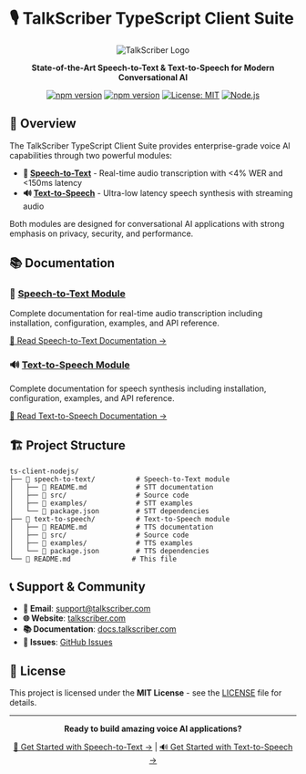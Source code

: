 # 🎙️ TalkScriber TypeScript Client Suite

<div align="center">

![TalkScriber Logo](https://img.shields.io/badge/TalkScriber-AI%20Voice%20Platform-blue?style=for-the-badge&logo=mic)

**State-of-the-Art Speech-to-Text & Text-to-Speech for Modern Conversational AI**

[![npm version](https://img.shields.io/npm/v/@talkscriber-npm/ts-client.svg?style=flat-square)](https://www.npmjs.com/package/@talkscriber-npm/ts-client)
[![npm version](https://img.shields.io/npm/v/@talkscriber-npm/ts-client-tts.svg?style=flat-square)](https://www.npmjs.com/package/@talkscriber-npm/ts-client-tts)
[![License: MIT](https://img.shields.io/badge/License-MIT-yellow.svg?style=flat-square)](https://opensource.org/licenses/MIT)
[![Node.js](https://img.shields.io/badge/Node.js-14%2B-green.svg?style=flat-square)](https://nodejs.org/)

</div>

## 🚀 Overview

The TalkScriber TypeScript Client Suite provides enterprise-grade voice AI capabilities through two powerful modules:

- **🎤 [Speech-to-Text](./speech-to-text/)** - Real-time audio transcription with <4% WER and <150ms latency
- **🔊 [Text-to-Speech](./text-to-speech/)** - Ultra-low latency speech synthesis with streaming audio

Both modules are designed for conversational AI applications with strong emphasis on privacy, security, and performance.

## 📚 Documentation

### 🎤 [Speech-to-Text Module](./speech-to-text/)
Complete documentation for real-time audio transcription including installation, configuration, examples, and API reference.

[📖 Read Speech-to-Text Documentation →](./speech-to-text/README.md)

### 🔊 [Text-to-Speech Module](./text-to-speech/)
Complete documentation for speech synthesis including installation, configuration, examples, and API reference.

[📖 Read Text-to-Speech Documentation →](./text-to-speech/README.md)

## 🏗️ Project Structure

```
ts-client-nodejs/
├── 📁 speech-to-text/          # Speech-to-Text module
│   ├── 📄 README.md            # STT documentation
│   ├── 📁 src/                 # Source code
│   ├── 📁 examples/            # STT examples
│   └── 📄 package.json         # STT dependencies
├── 📁 text-to-speech/          # Text-to-Speech module
│   ├── 📄 README.md            # TTS documentation
│   ├── 📁 src/                 # Source code
│   ├── 📁 examples/            # TTS examples
│   └── 📄 package.json         # TTS dependencies
└── 📄 README.md               # This file
```

## 📞 Support & Community

- **📧 Email**: [support@talkscriber.com](mailto:support@talkscriber.com)
- **🌐 Website**: [talkscriber.com](https://talkscriber.com)
- **📚 Documentation**: [docs.talkscriber.com](https://docs.talkscriber.com)
- **🐛 Issues**: [GitHub Issues](https://github.com/talkscriber-npm/ts-client-nodejs/issues)

## 📄 License

This project is licensed under the **MIT License** - see the [LICENSE](LICENSE) file for details.

---

<div align="center">

**Ready to build amazing voice AI applications?**

[🚀 Get Started with Speech-to-Text →](./speech-to-text/) | [🔊 Get Started with Text-to-Speech →](./text-to-speech/)

</div>
